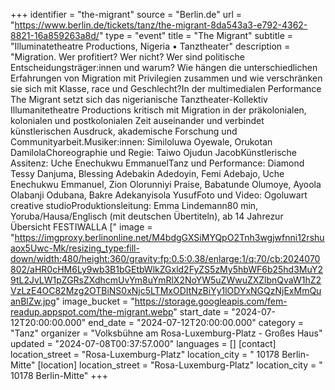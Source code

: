 +++
identifier = "the-migrant"
source = "Berlin.de"
url = "https://www.berlin.de/tickets/tanz/the-migrant-8da543a3-e792-4362-8821-16a859263a8d/"
type = "event"
title = "The Migrant"
subtitle = "Illuminatetheatre Productions, Nigeria • Tanztheater"
description = "Migration. Wer profitiert? Wer nicht? Wer sind politische Entscheidungsträger:innen und warum? Wie hängen die unterschiedlichen Erfahrungen von Migration mit Privilegien zusammen und wie verschränken sie sich mit Klasse, race und Geschlecht?In der multimedialen Performance The Migrant setzt sich das nigerianische Tanztheater-Kollektiv Illumanitetheatre Productions kritisch mit Migration in der präkolonialen, kolonialen und postkolonialen Zeit auseinander und verbindet künstlerischen Ausdruck, akademische Forschung und Communityarbeit.Musiker:innen: Similoluwa Oyewale, Orukotan DamilolaChoreographie und Regie: Taiwo Ojudun JacobKünstlerische Assitenz: Uche Enechukwu EmmanuelTanz und Performance: Diamond Tessy Danjuma, Blessing Adebakin Adedoyin, Femi Adebajo, Uche Enechukwu Emmanuel, Zion Olorunniyi Praise, Babatunde Olumoye, Ayoola Olabanji Odubana, Bakre Adekanyisola YusufFoto und Video: Ogoluwart creative studioProduktionsleitung: Emma Lindemann80 min, Yoruba/Hausa/Englisch (mit deutschen Übertiteln), ab 14 Jahrezur Übersicht FESTIWALLA ["
image = "https://imgproxy.berlinonline.net/M4bdgGXSiMYQpO2Tnh3wgjwfnni12rshuaox5Uwc-Mk/resizing_type:fill-down/width:480/height:360/gravity:fp:0.5:0.38/enlarge:1/q:70/cb:2024070802/aHR0cHM6Ly9wb3B1bGEtbWlkZGxld2FyZS5zMy5hbWF6b25hd3MuY29tL2JvLW1pZGRsZXdhcmUvYm8uYmRlX2NoYW5uZWwuZXZlbnQvaW1hZ2VzLzE4OC82Mzg2OTBiNS0xNjc5LTMxODItNzBiYy1lODYxNGQzNjExMmQuanBlZw.jpg"
image_bucket = "https://storage.googleapis.com/fem-readup.appspot.com/the-migrant.webp"
start_date = "2024-07-12T20:00:00.000"
end_date = "2024-07-12T20:00:00.000"
category = "Tanz"
organizer = "Volksbühne am Rosa-Luxemburg-Platz - Großes Haus"
updated = "2024-07-08T00:37:57.000"
languages = []
[contact]
location_street = "Rosa-Luxemburg-Platz"
location_city = " 10178 Berlin-Mitte"
[location]
location_street = "Rosa-Luxemburg-Platz"
location_city = " 10178 Berlin-Mitte"
+++